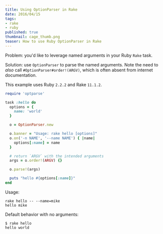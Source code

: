```yaml
---
title: Using OptionParser in Rake
date: 2016/04/15
tags:
- rake
- ruby
published: true
thumbnail: cage_thumb.png
teaser: How to use Ruby OptionParser in Rake
---
```


Problem: you'd like to leverage named arguments in your Ruby `Rake` task.

Solution: use `OptionParser` to parse the named arguments. Note the need to _also_ call `#OptionParser#order!(ARGV)`, which is often absent from internet documentation.

This example uses Ruby `2.2.2` and Rake `11.1.2`.

```ruby
require 'optparse'

task :hello do
  options = {
    name: 'world'
  }

  o = OptionParser.new

  o.banner = "Usage: rake hello [options]"
  o.on('-n NAME', '--name NAME') { |name|
    options[:name] = name
  }

  # return `ARGV` with the intended arguments
  args = o.order!(ARGV) {}

  o.parse!(args)

  puts "hello #{options[:name]}"
end
```

Usage:

```
rake hello -- --name=mike
hello mike
```

Default behavior with no arguments:

```
$ rake hello
hello world
```
